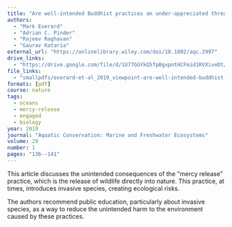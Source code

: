 ```yaml
---
title: "Are well-intended Buddhist practices an under-appreciated threat to global aquatic biodiversity?"
authors:
  - "Mark Everard"
  - "Adrian C. Pinder"
  - "Rajeev Raghavan"
  - "Gaurav Kataria"
external_url: "https://onlinelibrary.wiley.com/doi/10.1002/aqc.2997"
drive_links:
  - "https://drive.google.com/file/d/1U77GGYkQ5fpBgxpntHCFmid1RVXiveDt/view?usp=share_link"
file_links:
  - "smallpdfs/everard-et-al_2019_viewpoint-are-well-intended-buddhist-practices.pdf"
formats: [pdf]
course: nature
tags:
  - oceans
  - mercy-release
  - engaged
  - biology
year: 2019
journal: "Aquatic Conservation: Marine and Freshwater Ecosystems"
volume: 29 
number: 1
pages: "136--141"
---
```


This article discusses the unintended consequences of the "mercy release" practice, which is the release of wildlife directly into nature.
This practice, at times, introduces invasive species, creating ecological risks.

The authors recommend public education, particularly about invasive species, as a way to reduce the unintended harm to the environment caused by these practices.
